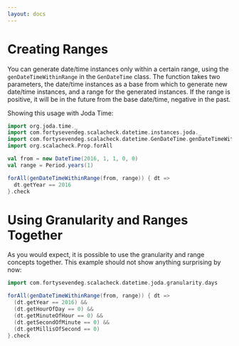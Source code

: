 ```yaml
---
layout: docs
---
```


# Creating Ranges

You can generate date/time instances only within a certain range, using the `genDateTimeWithinRange` in the `GenDateTime` class. The function takes two parameters, the date/time instances as a base from which to generate new date/time instances, and a range for the generated instances. If the range is positive, it will be in the future from the base date/time, negative in the past.

Showing this usage with Joda Time:

```scala mdoc:silent
import org.joda.time._
import com.fortysevendeg.scalacheck.datetime.instances.joda._
import com.fortysevendeg.scalacheck.datetime.GenDateTime.genDateTimeWithinRange
import org.scalacheck.Prop.forAll

val from = new DateTime(2016, 1, 1, 0, 0)
val range = Period.years(1)

forAll(genDateTimeWithinRange(from, range)) { dt =>
  dt.getYear == 2016
}.check
```

# Using Granularity and Ranges Together

As you would expect, it is possible to use the granularity and range concepts together. This example should not show anything surprising by now:

```scala mdoc:silent
import com.fortysevendeg.scalacheck.datetime.joda.granularity.days

forAll(genDateTimeWithinRange(from, range)) { dt =>
  (dt.getYear == 2016) &&
  (dt.getHourOfDay == 0) &&
  (dt.getMinuteOfHour == 0) &&
  (dt.getSecondOfMinute == 0) &&
  (dt.getMillisOfSecond == 0)
}.check
```
